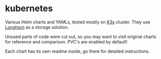 # kubernetes

Various Helm charts and YAMLs, tested mostly on [K3s](https://rancher.com/products/k3s/) cluster.
They use [Longhorn](https://longhorn.io/) as a storage solution.

Unused parts of code were cut out, so you may want to visit original charts for reference and comparison.
PVC's are enabled by default!

Each chart has its own readme inside, go there for detailed instructions.
